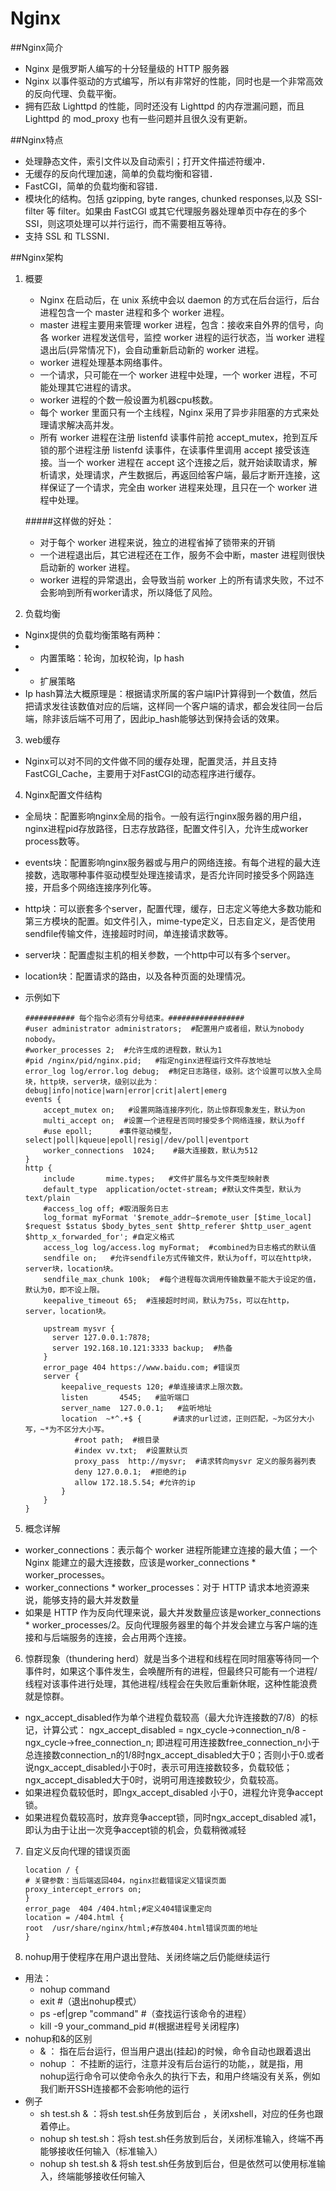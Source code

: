﻿# Nginx

##Nginx简介
- Nginx 是俄罗斯人编写的十分轻量级的 HTTP 服务器
- Nginx 以事件驱动的方式编写，所以有非常好的性能，同时也是一个非常高效的反向代理、负载平衡。
- 拥有匹敌 Lighttpd 的性能，同时还没有 Lighttpd 的内存泄漏问题，而且 Lighttpd 的 mod_proxy 也有一些问题并且很久没有更新。

##Nginx特点
- 处理静态文件，索引文件以及自动索引；打开文件描述符缓冲．
- 无缓存的反向代理加速，简单的负载均衡和容错．
- FastCGI，简单的负载均衡和容错．
- 模块化的结构。包括 gzipping, byte ranges, chunked responses,以及 SSI-filter 等 filter。如果由 FastCGI 或其它代理服务器处理单页中存在的多个 SSI，则这项处理可以并行运行，而不需要相互等待。
- 支持 SSL 和 TLSSNI．

##Nginx架构
1. 概要
    - Nginx 在启动后，在 unix 系统中会以 daemon 的方式在后台运行，后台进程包含一个 master 进程和多个 worker 进程。
    - master 进程主要用来管理 worker 进程，包含：接收来自外界的信号，向各 worker 进程发送信号，监控 worker 进程的运行状态，当 worker 进程退出后(异常情况下)，会自动重新启动新的 worker 进程。
    -  worker 进程处理基本网络事件。
    -  一个请求，只可能在一个 worker 进程中处理，一个 worker 进程，不可能处理其它进程的请求。
    -  worker 进程的个数一般设置为机器cpu核数。
    -  每个 worker 里面只有一个主线程，Nginx 采用了异步非阻塞的方式来处理请求解决高并发。
    -  所有 worker 进程在注册 listenfd 读事件前抢 accept_mutex，抢到互斥锁的那个进程注册 listenfd 读事件，在读事件里调用 accept 接受该连接。当一个 worker 进程在 accept 这个连接之后，就开始读取请求，解析请求，处理请求，产生数据后，再返回给客户端，最后才断开连接，这样保证了一个请求，完全由 worker 进程来处理，且只在一个 worker 进程中处理。

    #####这样做的好处：
    - 对于每个 worker 进程来说，独立的进程省掉了锁带来的开销
    - 一个进程退出后，其它进程还在工作，服务不会中断，master 进程则很快启动新的 worker 进程。
    - worker 进程的异常退出，会导致当前 worker 上的所有请求失败，不过不会影响到所有worker请求，所以降低了风险。
2. 负载均衡
- Nginx提供的负载均衡策略有两种：
- - 内置策略：轮询，加权轮询，Ip hash
- - 扩展策略
- Ip hash算法大概原理是：根据请求所属的客户端IP计算得到一个数值，然后把请求发往该数值对应的后端，这样同一个客户端的请求，都会发往同一台后端，除非该后端不可用了，因此ip_hash能够达到保持会话的效果。
3. web缓存
- Nginx可以对不同的文件做不同的缓存处理，配置灵活，并且支持FastCGI_Cache，主要用于对FastCGI的动态程序进行缓存。
4. Nginx配置文件结构
- 全局块：配置影响nginx全局的指令。一般有运行nginx服务器的用户组，nginx进程pid存放路径，日志存放路径，配置文件引入，允许生成worker process数等。
- events块：配置影响nginx服务器或与用户的网络连接。有每个进程的最大连接数，选取哪种事件驱动模型处理连接请求，是否允许同时接受多个网路连接，开启多个网络连接序列化等。
- http块：可以嵌套多个server，配置代理，缓存，日志定义等绝大多数功能和第三方模块的配置。如文件引入，mime-type定义，日志自定义，是否使用sendfile传输文件，连接超时时间，单连接请求数等。
- server块：配置虚拟主机的相关参数，一个http中可以有多个server。
- location块：配置请求的路由，以及各种页面的处理情况。
- 示例如下

    ```
    ########### 每个指令必须有分号结束。#################
    #user administrator administrators;  #配置用户或者组，默认为nobody nobody。
    #worker_processes 2;  #允许生成的进程数，默认为1
    #pid /nginx/pid/nginx.pid;   #指定nginx进程运行文件存放地址
    error_log log/error.log debug;  #制定日志路径，级别。这个设置可以放入全局块，http块，server块，级别以此为：debug|info|notice|warn|error|crit|alert|emerg
    events {
        accept_mutex on;   #设置网路连接序列化，防止惊群现象发生，默认为on
        multi_accept on;  #设置一个进程是否同时接受多个网络连接，默认为off
        #use epoll;      #事件驱动模型，select|poll|kqueue|epoll|resig|/dev/poll|eventport
        worker_connections  1024;    #最大连接数，默认为512
    }
    http {
        include       mime.types;   #文件扩展名与文件类型映射表
        default_type  application/octet-stream; #默认文件类型，默认为text/plain
        #access_log off; #取消服务日志    
        log_format myFormat '$remote_addr–$remote_user [$time_local] $request $status $body_bytes_sent $http_referer $http_user_agent $http_x_forwarded_for'; #自定义格式
        access_log log/access.log myFormat;  #combined为日志格式的默认值
        sendfile on;   #允许sendfile方式传输文件，默认为off，可以在http块，server块，location块。
        sendfile_max_chunk 100k;  #每个进程每次调用传输数量不能大于设定的值，默认为0，即不设上限。
        keepalive_timeout 65;  #连接超时时间，默认为75s，可以在http，server，location块。
    
        upstream mysvr {   
          server 127.0.0.1:7878;
          server 192.168.10.121:3333 backup;  #热备
        }
        error_page 404 https://www.baidu.com; #错误页
        server {
            keepalive_requests 120; #单连接请求上限次数。
            listen       4545;   #监听端口
            server_name  127.0.0.1;   #监听地址       
            location  ~*^.+$ {       #请求的url过滤，正则匹配，~为区分大小写，~*为不区分大小写。
               #root path;  #根目录
               #index vv.txt;  #设置默认页
               proxy_pass  http://mysvr;  #请求转向mysvr 定义的服务器列表
               deny 127.0.0.1;  #拒绝的ip
               allow 172.18.5.54; #允许的ip           
            } 
        }
    }
    ```

5. 概念详解
- worker_connections：表示每个 worker 进程所能建立连接的最大值；一个 Nginx 能建立的最大连接数，应该是worker_connections * worker_processes。
- worker_connections * worker_processes：对于 HTTP 请求本地资源来说，能够支持的最大并发数量
- 如果是 HTTP 作为反向代理来说，最大并发数量应该是worker_connections * worker_processes/2。反向代理服务器里的每个并发会建立与客户端的连接和与后端服务的连接，会占用两个连接。
6. 惊群现象（thundering herd）就是当多个进程和线程在同时阻塞等待同一个事件时，如果这个事件发生，会唤醒所有的进程，但最终只可能有一个进程/线程对该事件进行处理，其他进程/线程会在失败后重新休眠，这种性能浪费就是惊群。
- ngx_accept_disabled作为单个进程负载较高（最大允许连接数的7/8）的标记，计算公式：
ngx_accept_disabled = ngx_cycle->connection_n/8 - ngx_cycle->free_connection_n;
即进程可用连接数free_connection_n小于总连接数connection_n的1/8时ngx_accept_disabled大于0；否则小于0.或者说ngx_accept_disabled小于0时，表示可用连接数较多，负载较低；ngx_accept_disabled大于0时，说明可用连接数较少，负载较高。
- 如果进程负载较低时，即ngx_accept_disabled 小于0，进程允许竞争accept锁。
- 如果进程负载较高时，放弃竞争accept锁，同时ngx_accept_disabled 减1，即认为由于让出一次竞争accept锁的机会，负载稍微减轻
7. 自定义反向代理的错误页面

    ```
    location / {
    # 关键参数：当后端返回404，nginx拦截错误定义错误页面
    proxy_intercept_errors on;
    }
    error_page  404 /404.html;#定义404错误重定向
    location = /404.html {
    root  /usr/share/nginx/html;#存放404.html错误页面的地址
    }
    ```
8. nohup用于使程序在用户退出登陆、关闭终端之后仍能继续运行
- 用法：
     - nohup command
     - exit #（退出nohup模式）
     - ps -ef|grep "command" #（查找运行该命令的进程）
     - kill -9 your_command_pid #(根据进程号关闭程序)
- nohup和&的区别
     - & ： 指在后台运行，但当用户退出(挂起)的时候，命令自动也跟着退出
     - nohup ： 不挂断的运行，注意并没有后台运行的功能，，就是指，用nohup运行命令可以使命令永久的执行下去，和用户终端没有关系，例如我们断开SSH连接都不会影响他的运行
- 例子
     - sh test.sh & ：将sh test.sh任务放到后台 ，关闭xshell，对应的任务也跟着停止。
     - nohup sh test.sh：将sh test.sh任务放到后台，关闭标准输入，终端不再能够接收任何输入（标准输入）
     - nohup sh test.sh  & 将sh test.sh任务放到后台，但是依然可以使用标准输入，终端能够接收任何输入










